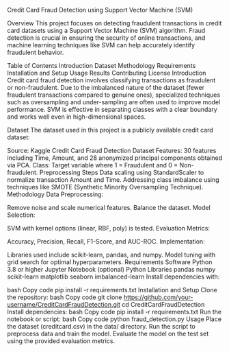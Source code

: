 Credit Card Fraud Detection using Support Vector Machine (SVM)

Overview
This project focuses on detecting fraudulent transactions in credit card datasets using a Support Vector Machine (SVM) algorithm. Fraud detection is crucial in ensuring the security of online transactions, and machine learning techniques like SVM can help accurately identify fraudulent behavior.

Table of Contents 
Introduction
Dataset
Methodology
Requirements
Installation and Setup
Usage
Results
Contributing
License
Introduction
Credit card fraud detection involves classifying transactions as fraudulent or non-fraudulent. Due to the imbalanced nature of the dataset (fewer fraudulent transactions compared to genuine ones), specialized techniques such as oversampling and under-sampling are often used to improve model performance. SVM is effective in separating classes with a clear boundary and works well even in high-dimensional spaces.

Dataset
The dataset used in this project is a publicly available credit card dataset:

Source: Kaggle Credit Card Fraud Detection Dataset
Features:
30 features including Time, Amount, and 28 anonymized principal components obtained via PCA.
Class: Target variable where 1 = Fraudulent and 0 = Non-fraudulent.
Preprocessing Steps
Data scaling using StandardScaler to normalize transaction Amount and Time.
Addressing class imbalance using techniques like SMOTE (Synthetic Minority Oversampling Technique).
Methodology
Data Preprocessing:

Remove noise and scale numerical features.
Balance the dataset.
Model Selection:

SVM with kernel options (linear, RBF, poly) is tested.
Evaluation Metrics:

Accuracy, Precision, Recall, F1-Score, and AUC-ROC.
Implementation:

Libraries used include scikit-learn, pandas, and numpy.
Model tuning with grid search for optimal hyperparameters.
Requirements
Software
Python 3.8 or higher
Jupyter Notebook (optional)
Python Libraries
pandas
numpy
scikit-learn
matplotlib
seaborn
imbalanced-learn
Install dependencies with:

bash
Copy code
pip install -r requirements.txt
Installation and Setup
Clone the repository:
bash
Copy code
git clone https://github.com/your-username/CreditCardFraudDetection.git
cd CreditCardFraudDetection
Install dependencies:
bash
Copy code
pip install -r requirements.txt
Run the notebook or script:
bash
Copy code
python fraud_detection.py
Usage
Place the dataset (creditcard.csv) in the data/ directory.
Run the script to preprocess data and train the model.
Evaluate the model on the test set using the provided evaluation metrics.
